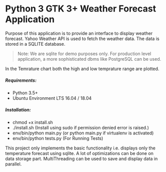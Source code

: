 # Python 3 GTK 3+ Weather Forecast Application 

Purpose of this application is to provide an interface to display weather forecast.
Yahoo Weather API is used to fetch the weather data. The data is stored in a SQLITE database.

>Note: We are sqlite for demo purposes only. For production level application, a more sophisticated dbms like PostgreSQL can be used.

In the Temrature chart both the high and low temprature range are plotted.


##### Requirements:
* Python 3.5+
* Ubuntu Environment LTS 16.04 / 18.04


##### Installation:
- chmod +x install.sh
- ./install.sh (Install using sudo if permission denied error is raised.)
- env/bin/python main.py (or python main.py if virtualenv is activated)
- env/bin/python tests.py (For Running Tests)


This project only implements the basic functionality i.e. displays only the temperature forecast using sqlite.
A lot of optimizations can be done on data storage part. MultiThreading can be used to save and display data in parallel.

